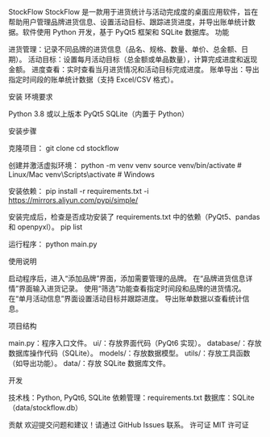 StockFlow
StockFlow 是一款用于进货统计与活动完成度的桌面应用软件，旨在帮助用户管理品牌进货信息、设置活动目标、跟踪进货进度，并导出账单统计数据。软件使用 Python 开发，基于 PyQt5  框架和 SQLite 数据库。
功能

进货管理：记录不同品牌的进货信息（品名、规格、数量、单价、总金额、日期）。
活动目标：设置每月活动目标（总金额或单品数量），计算完成进度和返现金额。
进度查看：实时查看当月进货情况和活动目标完成进度。
账单导出：导出指定时间段的账单统计数据（支持 Excel/CSV 格式）。

安装
环境要求

Python 3.8 或以上版本
PyQt5
SQLite（内置于 Python）

安装步骤

克隆项目：
git clone <repository-url>
cd stockflow


创建并激活虚拟环境：
python -m venv venv
source venv/bin/activate  # Linux/Mac
venv\Scripts\activate     # Windows


安装依赖：
pip install -r requirements.txt -i https://mirrors.aliyun.com/pypi/simple/

安装完成后，检查是否成功安装了 requirements.txt 中的依赖（PyQt5、pandas 和 openpyxl）。
pip list


运行程序：
python main.py



使用说明

启动程序后，进入“添加品牌”界面，添加需要管理的品牌。
在“品牌进货信息详情”界面输入进货记录。
使用“筛选”功能查看指定时间段和品牌的进货情况。
在“单月活动信息”界面设置活动目标并跟踪进度。
导出账单数据以查看统计信息。

项目结构

main.py：程序入口文件。
ui/：存放界面代码（PyQt6 实现）。
database/：存放数据库操作代码（SQLite）。
models/：存放数据模型。
utils/：存放工具函数（如导出功能）。
data/：存放 SQLite 数据库文件。

开发

技术栈：Python, PyQt6, SQLite
依赖管理：requirements.txt
数据库：SQLite（data/stockflow.db）

贡献
欢迎提交问题和建议！请通过 GitHub Issues 联系。
许可证
MIT 许可证
